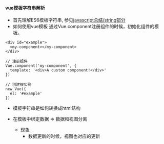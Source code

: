 #### vue模板字符串解析
* 首先理解ES6模板字符串, 参见[javascript总结/string部分](https://github.com/baoendemao/javascript-summary/tree/master/docs/string.md)
* 如何使用vue模板
通过Vue.component注册组件的时候，初始化组件的模板。
```
<div id="example">
  <my-component></my-component>
</div>

// 注册组件
Vue.component('my-component', {
  template: '<div>A custom component!</div>'
})

// 创建根实例
new Vue({
  el: '#example'
})

```
* 模板字符串是如何转换成html结构

* 在模板中绑定数据 => 数据和视图分离
  * 现象
    * 数据更新的时候，视图也对应的更新